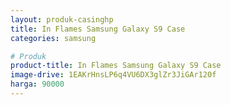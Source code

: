 ```yaml
---
layout: produk-casinghp
title: In Flames Samsung Galaxy S9 Case
categories: samsung

# Produk
product-title: In Flames Samsung Galaxy S9 Case
image-drive: 1EAKrHnsLP6q4VU6DX3glZr3JiGAr120f
harga: 90000
---
```

